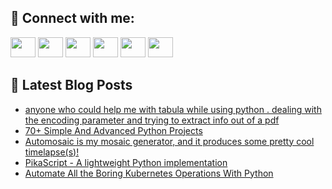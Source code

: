## 🔎 Connect with me:
[<img height="32" width="40" src="https://cdn.jsdelivr.net/npm/simple-icons@v5/icons/telegram.svg" />](https://t.me/bullbesh)
[<img height="32" width="40" src="https://cdn.jsdelivr.net/npm/simple-icons@v5/icons/vk.svg" />](https://vk.com/bullbesh)
[<img height="32" width="40" src="https://cdn.jsdelivr.net/npm/simple-icons@v5/icons/twitter.svg" />](https://twitter.com/bullbesh1)
[<img height="32" width="40" src="https://cdn.jsdelivr.net/npm/simple-icons@v5/icons/instagram.svg" />](https://www.instagram.com/bullbesh)
[<img height="32" width="40" src="https://cdn.jsdelivr.net/npm/simple-icons@v5/icons/reddit.svg" />](https://www.reddit.com/user/bullbesh)
[<img height="32" width="40" src="https://cdn.jsdelivr.net/npm/simple-icons@v5/icons/youtube.svg" />](https://www.youtube.com/channel/UCtfjRs6uzgq5mfm8S06WTcg)

## 📕 Latest Blog Posts
<!-- BLOG-POST-LIST:START -->
- [anyone who could help me with tabula while using python . dealing with the encoding parameter and trying to extract info out of a pdf](https://www.reddit.com/r/Python/comments/us87mg/anyone_who_could_help_me_with_tabula_while_using/)
- [70+ Simple And Advanced Python Projects](https://www.reddit.com/r/Python/comments/us7xzh/70_simple_and_advanced_python_projects/)
- [Automosaic is my mosaic generator, and it produces some pretty cool timelapse&lpar;s&rpar;!](https://www.reddit.com/r/Python/comments/us7dwo/automosaic_is_my_mosaic_generator_and_it_produces/)
- [PikaScript - A lightweight Python implementation](https://www.reddit.com/r/Python/comments/us7cdo/pikascript_a_lightweight_python_implementation/)
- [Automate All the Boring Kubernetes Operations With Python](https://www.reddit.com/r/Python/comments/us72mh/automate_all_the_boring_kubernetes_operations/)
<!-- BLOG-POST-LIST:END -->
